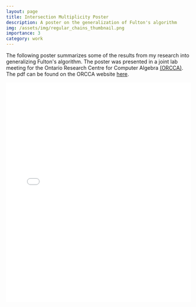 ```yaml
---
layout: page
title: Intersection Multiplicity Poster
description: A poster on the generalization of Fulton's algorithm
img: /assets/img/regular_chains_thumbnail.png
importance: 3
category: work
---
```


The following poster summarizes some of the results from my research into generalizing Fulton's algorithm. 
The poster was presented in a joint lab meeting for the Ontario Research Centre for Computer Algebra [(ORCCA)](http://www.orcca.on.ca/). 
The pdf can be found on the ORCCA website [here](https://www.orcca.on.ca/presentations.html).

<embed src="assets/pdf/poster.pdf" type="application/pdf" width="100%" height="600px" />